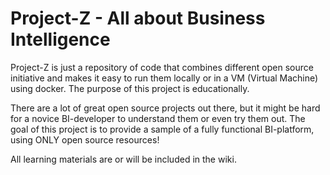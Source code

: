 # Project-Z - All about Business Intelligence

Project-Z is just a repository of code that combines different open source initiative and makes it easy to run them locally or in a VM (Virtual Machine) using docker. The purpose of this project is educationally.

There are a lot of great open source projects out there, but it might be hard for a novice BI-developer to understand them or even try them out. The goal of this project is to provide a sample of a fully functional BI-platform, using ONLY open source resources!

All learning materials are or will be included in the wiki.

